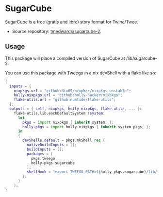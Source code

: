 # SugarCube

SugarCube is a free (gratis and libre) story format for Twine/Twee.

- Source repository: [tmedwards/sugarcube-2](https://github.com/tmedwards/sugarcube-2).

## Usage
This package will place a compiled version of SugarCube at /lib/sugarcube-2.

You can use this package with [Tweego](https://github.com/tmedwards/tweego) in a nix devShell with a flake like so:
```nix
{
  inputs = {
    nixpkgs.url = "github:NixOS/nixpkgs/nixpkgs-unstable";
    holly-nixpkgs.url = "github:holly-hacker/nixpkgs";
    flake-utils.url = "github:numtide/flake-utils";
  };
  outputs = { self, nixpkgs, holly-nixpkgs, flake-utils, ... }:
    flake-utils.lib.eachDefaultSystem (system:
      let
        pkgs = import nixpkgs { inherit system; };
        holly-pkgs = import holly-nixpkgs { inherit system pkgs; };
      in
      {
        devShells.default = pkgs.mkShell rec {
          nativeBuildInputs = [];
          buildInputs = [];
          packages = [
            pkgs.tweego
            holly-pkgs.sugarcube
          ];
          shellHook = "export TWEEGO_PATH=${holly-pkgs.sugarcube}/lib/";
        };
      }
    );
}
```
